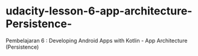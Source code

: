 # udacity-lesson-6-app-architecture-Persistence-
Pembelajaran 6 : Developing Android Apps with Kotlin - App Architecture (Persistence)
